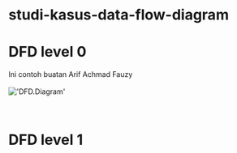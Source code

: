 # studi-kasus-data-flow-diagram
# DFD level 0
Ini contoh buatan Arif Achmad Fauzy
<br>
<br>
!['DFD.Diagram'](https://g.top4top.io/p_2600t208c1.png)

<br>

# DFD level 1

